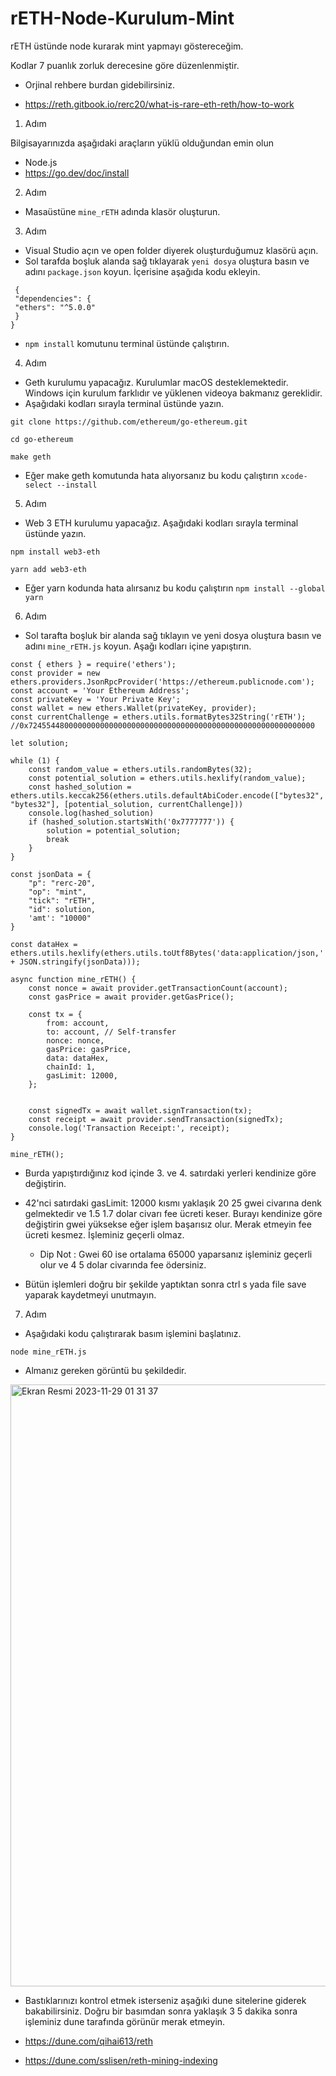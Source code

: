 # rETH-Node-Kurulum-Mint

rETH üstünde node kurarak mint yapmayı göstereceğim.

Kodlar 7 puanlık zorluk derecesine göre düzenlenmiştir.



- Orjinal rehbere burdan gidebilirsiniz. 

 - https://reth.gitbook.io/rerc20/what-is-rare-eth-reth/how-to-work

1. Adım

   
Bilgisayarınızda aşağıdaki araçların yüklü olduğundan emin olun

 - Node.js
 - https://go.dev/doc/install


2. Adım 

 - Masaüstüne `mine_rETH` adında klasör oluşturun.

3. Adım

 - Visual Studio açın ve open folder diyerek oluşturduğumuz klasörü açın.
 - Sol tarafda boşluk alanda sağ tıklayarak `yeni dosya` oluştura basın ve adını `package.json` koyun. İçerisine aşağıda kodu ekleyin.

```
 {
 "dependencies": {
 "ethers": "^5.0.0"
 }
}
```

 - `npm install` komutunu terminal üstünde çalıştırın.

4. Adım

 - Geth kurulumu yapacağız. Kurulumlar macOS desteklemektedir. Windows için kurulum farklıdır ve yüklenen videoya bakmanız gereklidir.
 - Aşağıdaki kodları sırayla terminal üstünde yazın.

```
git clone https://github.com/ethereum/go-ethereum.git
```
```
cd go-ethereum
```
```
make geth
```
 - Eğer make geth komutunda hata alıyorsanız bu kodu çalıştırın `xcode-select --install`

5. Adım

 - Web 3 ETH kurulumu yapacağız. Aşağıdaki kodları sırayla terminal üstünde yazın.
```
npm install web3-eth
```
```
yarn add web3-eth
```
 - Eğer yarn kodunda hata alırsanız bu kodu çalıştırın `npm install --global yarn`

6. Adım

 - Sol tarafta boşluk bir alanda sağ tıklayın ve yeni dosya oluştura basın ve adını `mine_rETH.js` koyun. Aşağı kodları içine yapıştırın.

```
const { ethers } = require('ethers');
const provider = new ethers.providers.JsonRpcProvider('https://ethereum.publicnode.com');
const account = 'Your Ethereum Address';
const privateKey = 'Your Private Key';
const wallet = new ethers.Wallet(privateKey, provider);
const currentChallenge = ethers.utils.formatBytes32String('rETH'); //0x7245544800000000000000000000000000000000000000000000000000000000

let solution;

while (1) {
    const random_value = ethers.utils.randomBytes(32);
    const potential_solution = ethers.utils.hexlify(random_value);
    const hashed_solution = ethers.utils.keccak256(ethers.utils.defaultAbiCoder.encode(["bytes32", "bytes32"], [potential_solution, currentChallenge]))
    console.log(hashed_solution)
    if (hashed_solution.startsWith('0x7777777')) {
        solution = potential_solution;
        break
    }
}

const jsonData = {
    "p": "rerc-20",
    "op": "mint",
    "tick": "rETH",
    "id": solution,
    'amt': "10000"
}

const dataHex = ethers.utils.hexlify(ethers.utils.toUtf8Bytes('data:application/json,' + JSON.stringify(jsonData)));

async function mine_rETH() {
    const nonce = await provider.getTransactionCount(account);
    const gasPrice = await provider.getGasPrice();

    const tx = {
        from: account,
        to: account, // Self-transfer
        nonce: nonce,
        gasPrice: gasPrice,
        data: dataHex,
        chainId: 1,
        gasLimit: 12000,
    }; 


    const signedTx = await wallet.signTransaction(tx);
    const receipt = await provider.sendTransaction(signedTx);
    console.log('Transaction Receipt:', receipt);
}

mine_rETH();
```
 - Burda yapıştırdığınız kod içinde 3. ve 4. satırdaki yerleri kendinize göre değiştirin.
 - 42'nci satırdaki gasLimit: 12000 kısmı yaklaşık 20 25 gwei civarına denk gelmektedir ve 1.5 1.7 dolar civarı fee ücreti keser. Burayı kendinize göre değiştirin gwei yüksekse
   eğer işlem başarısız olur. Merak etmeyin fee ücreti kesmez. İşleminiz geçerli olmaz.

   - Dip Not : Gwei 60 ise ortalama 65000 yaparsanız işleminiz geçerli olur ve 4 5 dolar civarında fee ödersiniz.
  

 - Bütün işlemleri doğru bir şekilde yaptıktan sonra ctrl s yada file save yaparak kaydetmeyi unutmayın.


7. Adım

 - Aşağıdaki kodu çalıştırarak basım işlemini başlatınız.
```
node mine_rETH.js
```

 - Almanız gereken görüntü bu şekildedir.


<img width="963" alt="Ekran Resmi 2023-11-29 01 31 37" src="https://github.com/eCoxvague/rETH-Node-Kurulum-Mint/assets/100167495/8b75392b-4f80-4817-a046-e85dc85d99a1">



 - Bastıklarınızı kontrol etmek isterseniz aşağıki dune sitelerine giderek bakabilirsiniz. Doğru bir basımdan sonra yaklaşık 3 5 dakika sonra işleminiz dune tarafında görünür merak etmeyin.


  - https://dune.com/qihai613/reth
  - https://dune.com/sslisen/reth-mining-indexing

















   
